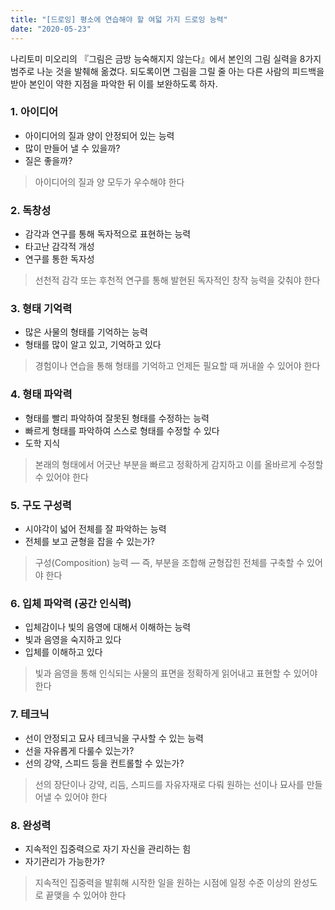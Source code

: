 ```yaml
---
title: "[드로잉] 평소에 연습해야 할 여덟 가지 드로잉 능력"
date: "2020-05-23"
---
```


나리토미 미오리의 『그림은 금방 능숙해지지 않는다』에서 본인의 그림 실력을 8가지 범주로 나눈 것을 발췌해 옮겼다. 되도록이면 그림을 그릴 줄 아는 다른 사람의 피드백을 받아 본인이 약한 지점을 파악한 뒤 이를 보완하도록 하자.

### 1. 아이디어

- 아이디어의 질과 양이 안정되어 있는 능력
- 많이 만들어 낼 수 있을까?
- 질은 좋을까?

> 아이디어의 질과 양 모두가 우수해야 한다

### 2. 독창성

- 감각과 연구를 통해 독자적으로 표현하는 능력
- 타고난 감각적 개성
- 연구를 통한 독자성

> 선천적 감각 또는 후천적 연구를 통해 발현된 독자적인 창작 능력을 갖춰야 한다

### 3. 형태 기억력

- 많은 사물의 형태를 기억하는 능력
- 형태를 많이 알고 있고, 기억하고 있다

> 경험이나 연습을 통해 형태를 기억하고 언제든 필요할 때 꺼내쓸 수 있어야 한다

### 4. 형태 파악력

- 형태를 빨리 파악하여 잘못된 형태를 수정하는 능력
- 빠르게 형태를 파악하여 스스로 형태를 수정할 수 있다
- 도학 지식

> 본래의 형태에서 어긋난 부분을 빠르고 정확하게 감지하고 이를 올바르게 수정할 수 있어야 한다

### 5. 구도 구성력

- 시야각이 넓어 전체를 잘 파악하는 능력
- 전체를 보고 균형을 잡을 수 있는가?

> 구성(Composition) 능력 — 즉, 부분을 조합해 균형잡힌 전체를 구축할 수 있어야 한다

### 6. 입체 파악력 (공간 인식력)

- 입체감이나 빛의 음영에 대해서 이해하는 능력
- 빛과 음영을 숙지하고 있다
- 입체를 이해하고 있다

> 빛과 음영을 통해 인식되는 사물의 표면을 정확하게 읽어내고 표현할 수 있어야 한다

### 7. 테크닉

- 선이 안정되고 묘사 테크닉을 구사할 수 있는 능력
- 선을 자유롭게 다룰수 있는가?
- 선의 강약, 스피드 등을 컨트롤할 수 있는가?

> 선의 장단이나 강약, 리듬, 스피드를 자유자재로 다뤄 원하는 선이나 묘사를 만들어낼 수 있어야 한다

### 8. 완성력

- 지속적인 집중력으로 자기 자신을 관리하는 힘
- 자기관리가 가능한가?

> 지속적인 집중력을 발휘해 시작한 일을 원하는 시점에 일정 수준 이상의 완성도로 끝맺을 수 있어야 한다
